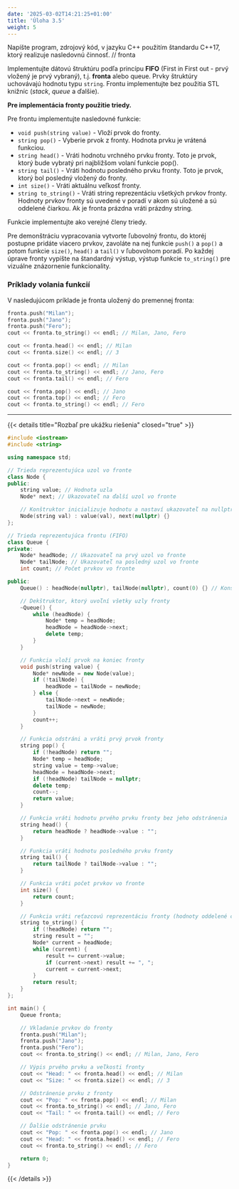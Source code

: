 ```yaml
---
date: '2025-03-02T14:21:25+01:00'
title: 'Úloha 3.5'
weight: 5
---
```


Napíšte program, zdrojový kód, v jazyku C++ použitím štandardu C++17, ktorý realizuje nasledovnú činnosť. // fronta

Implementujte dátovú štruktúru podľa princípu **FIFO** (First in First out - prvý vložený je prvý vybraný), t.j. **fronta** 
alebo queue. Prvky štruktúry uchovávajú hodnotu typu `string`. Frontu implementujte bez použitia STL knižníc (_stack_,
_queue_ a ďalšie).

**Pre implementácia fronty použitie triedy.**

Pre frontu implementujte nasledovné funkcie:

- `void push(string value)` - Vloží prvok do fronty.
- `string pop()` - Vyberie prvok z fronty. Hodnota prvku je vrátená funkciou.
- `string head()` - Vráti hodnotu vrchného prvku fronty. Toto je prvok, ktorý bude vybratý pri najbližšom volaní funkcie
  pop().
- `string tail()` - Vráti hodnotu posledného prvku fronty. Toto je prvok, ktorý bol posledný vložený do fronty.
- `int size()` - Vráti aktuálnu veľkosť fronty.
- `string to_string()` - Vráti string reprezentáciu všetkých prvkov fronty. Hodnoty prvkov fronty sú uvedené v poradí
  v akom sú uložené a sú oddelené čiarkou. Ak je fronta prázdna vráti prázdny string.

Funkcie implementujte ako verejné členy triedy.

Pre demonštráciu vypracovania vytvorte ľubovolný frontu, do ktoréj postupne pridáte viacero prvkov, zavoláte na nej
funkcie `push()` a `pop()` a potom funkcie `size()`, `head()` a `tail()` v ľubovolnom poradí. Po každej úprave fronty
vypíšte na štandardný výstup, výstup funkcie `to_string()` pre vizuálne znázornenie funkcionality.

### Príklady volania funkcií

V nasledujúcom príklade je fronta uložený do premennej fronta:

```cpp
fronta.push("Milan");
fronta.push("Jano");
fronta.push("Fero");
cout << fronta.to_string() << endl; // Milan, Jano, Fero

cout << fronta.head() << endl; // Milan
cout << fronta.size() << endl; // 3

cout << fronta.pop() << endl; // Milan
cout << fronta.to_string() << endl; // Jano, Fero
cout << fronta.tail() << endl; // Fero

cout << fronta.pop() << endl; // Jano
cout << fronta.top() << endl; // Fero
cout << fronta.to_string() << endl; // Fero
```

---

{{< details title="Rozbaľ pre ukážku riešenia" closed="true" >}}

```cpp
#include <iostream>
#include <string>

using namespace std;

// Trieda reprezentujúca uzol vo fronte
class Node {
public:
    string value; // Hodnota uzla
    Node* next; // Ukazovateľ na ďalší uzol vo fronte

    // Konštruktor inicializuje hodnotu a nastaví ukazovateľ na nullptr
    Node(string val) : value(val), next(nullptr) {}
};

// Trieda reprezentujúca frontu (FIFO)
class Queue {
private:
    Node* headNode; // Ukazovateľ na prvý uzol vo fronte
    Node* tailNode; // Ukazovateľ na posledný uzol vo fronte
    int count; // Počet prvkov vo fronte

public:
    Queue() : headNode(nullptr), tailNode(nullptr), count(0) {} // Konštruktor inicializuje prázdnu frontu

    // Dekštruktor, ktorý uvoľní všetky uzly fronty
    ~Queue() {
        while (headNode) {
            Node* temp = headNode;
            headNode = headNode->next;
            delete temp;
        }
    }

    // Funkcia vloží prvok na koniec fronty
    void push(string value) {
        Node* newNode = new Node(value);
        if (!tailNode) {
            headNode = tailNode = newNode;
        } else {
            tailNode->next = newNode;
            tailNode = newNode;
        }
        count++;
    }

    // Funkcia odstráni a vráti prvý prvok fronty
    string pop() {
        if (!headNode) return "";
        Node* temp = headNode;
        string value = temp->value;
        headNode = headNode->next;
        if (!headNode) tailNode = nullptr;
        delete temp;
        count--;
        return value;
    }

    // Funkcia vráti hodnotu prvého prvku fronty bez jeho odstránenia
    string head() {
        return headNode ? headNode->value : "";
    }

    // Funkcia vráti hodnotu posledného prvku fronty
    string tail() {
        return tailNode ? tailNode->value : "";
    }

    // Funkcia vráti počet prvkov vo fronte
    int size() {
        return count;
    }

    // Funkcia vráti reťazcovú reprezentáciu fronty (hodnoty oddelené čiarkou)
    string to_string() {
        if (!headNode) return "";
        string result = "";
        Node* current = headNode;
        while (current) {
            result += current->value;
            if (current->next) result += ", ";
            current = current->next;
        }
        return result;
    }
};

int main() {
    Queue fronta;

    // Vkladanie prvkov do fronty
    fronta.push("Milan");
    fronta.push("Jano");
    fronta.push("Fero");
    cout << fronta.to_string() << endl; // Milan, Jano, Fero

    // Výpis prvého prvku a veľkosti fronty
    cout << "Head: " << fronta.head() << endl; // Milan
    cout << "Size: " << fronta.size() << endl; // 3

    // Odstránenie prvku z fronty
    cout << "Pop: " << fronta.pop() << endl; // Milan
    cout << fronta.to_string() << endl; // Jano, Fero
    cout << "Tail: " << fronta.tail() << endl; // Fero

    // Ďalšie odstránenie prvku
    cout << "Pop: " << fronta.pop() << endl; // Jano
    cout << "Head: " << fronta.head() << endl; // Fero
    cout << fronta.to_string() << endl; // Fero

    return 0;
}
```

{{< /details >}}
